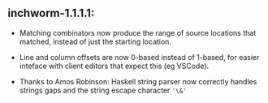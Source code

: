 ## inchworm-1.1.1.1:

 * Matching combinators now produce the range of source locations that matched,
   instead of just the starting location.

 * Line and column offsets are now 0-based instead of 1-based,
   for easier inteface with client editors that expect this (eg VSCode).

 * Thanks to Amos Robinson: Haskell string parser now correctly handles strings
   gaps and the string escape character `'\&'`

